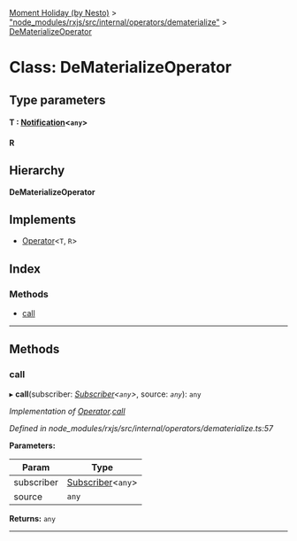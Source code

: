 [Moment Holiday (by Nesto)](../README.md) > ["node_modules/rxjs/src/internal/operators/dematerialize"](../modules/_node_modules_rxjs_src_internal_operators_dematerialize_.md) > [DeMaterializeOperator](../classes/_node_modules_rxjs_src_internal_operators_dematerialize_.dematerializeoperator.md)

# Class: DeMaterializeOperator

## Type parameters
#### T :  [Notification](_node_modules_rxjs_src_internal_notification_.notification.md)<`any`>
#### R 
## Hierarchy

**DeMaterializeOperator**

## Implements

* [Operator](../interfaces/_node_modules_rxjs_src_internal_operator_.operator.md)<`T`, `R`>

## Index

### Methods

* [call](_node_modules_rxjs_src_internal_operators_dematerialize_.dematerializeoperator.md#call)

---

## Methods

<a id="call"></a>

###  call

▸ **call**(subscriber: *[Subscriber](_node_modules_rxjs_src_internal_subscriber_.subscriber.md)<`any`>*, source: *`any`*): `any`

*Implementation of [Operator](../interfaces/_node_modules_rxjs_src_internal_operator_.operator.md).[call](../interfaces/_node_modules_rxjs_src_internal_operator_.operator.md#call)*

*Defined in node_modules/rxjs/src/internal/operators/dematerialize.ts:57*

**Parameters:**

| Param | Type |
| ------ | ------ |
| subscriber | [Subscriber](_node_modules_rxjs_src_internal_subscriber_.subscriber.md)<`any`> |
| source | `any` |

**Returns:** `any`

___

